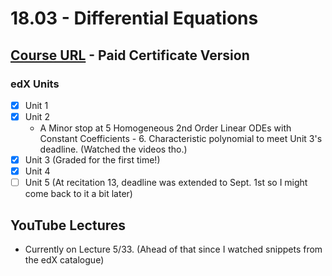 # 18.03 - Differential Equations

## [Course URL](https://learning.edx.org/course/course-v1:MITx+18.031x+2T2021/home) - Paid Certificate Version

### edX Units
- [x] Unit 1
- [x] Unit 2
  * A Minor stop at 5 Homogeneous 2nd Order Linear ODEs with Constant Coefficients - 6. Characteristic polynomial to meet Unit 3's deadline. (Watched the videos tho.)
- [x] Unit 3 (Graded for the first time!)
- [x] Unit 4
- [ ] Unit 5 (At recitation 13, deadline was extended to Sept. 1st so I might come back to it a bit later)

## YouTube Lectures
* Currently on Lecture 5/33. (Ahead of that since I watched snippets from the edX catalogue)


